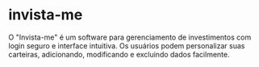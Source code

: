 # invista-me
O "Invista-me" é um software para gerenciamento de investimentos com login seguro e interface intuitiva. Os usuários podem personalizar suas carteiras, adicionando, modificando e excluindo dados facilmente.

